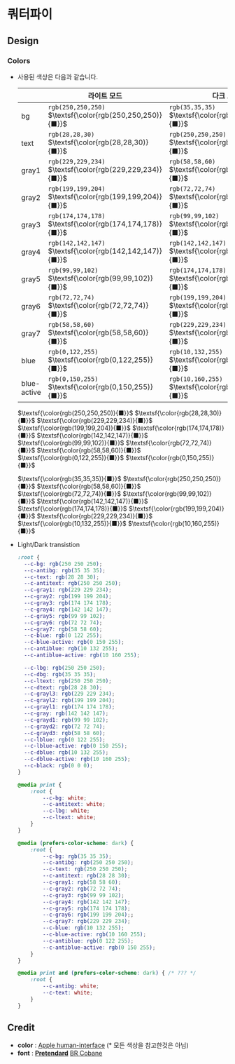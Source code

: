 # 쿼터파이

## Design

### Colors

+ 사용된 색상은 다음과 같습니다.

  |  | 라이트 모드  | 다크 모드 |
  | --- | --- | --- |
  | bg | `rgb(250,250,250)` $\textsf{\color{rgb(250,250,250)}{■}}$ | `rgb(35,35,35)` $\textsf{\color{rgb(35,35,35)}{■}}$ |
  | text | `rgb(28,28,30)` $\textsf{\color{rgb(28,28,30)}{■}}$ | `rgb(250,250,250)` $\textsf{\color{rgb(250,250,250)}{■}}$ |
  | gray1 | `rgb(229,229,234)` $\textsf{\color{rgb(229,229,234)}{■}}$ | `rgb(58,58,60)` $\textsf{\color{rgb(58,58,60)}{■}}$ |
  | gray2 | `rgb(199,199,204)` $\textsf{\color{rgb(199,199,204)}{■}}$ | `rgb(72,72,74)` $\textsf{\color{rgb(72,72,74)}{■}}$ |
  | gray3 | `rgb(174,174,178)` $\textsf{\color{rgb(174,174,178)}{■}}$ | `rgb(99,99,102)` $\textsf{\color{rgb(99,99,102)}{■}}$ |
  | gray4 | `rgb(142,142,147)` $\textsf{\color{rgb(142,142,147)}{■}}$ | `rgb(142,142,147)` $\textsf{\color{rgb(142,142,147)}{■}}$ |
  | gray5 | `rgb(99,99,102)` $\textsf{\color{rgb(99,99,102)}{■}}$ | `rgb(174,174,178)` $\textsf{\color{rgb(174,174,178)}{■}}$ |
  | gray6 | `rgb(72,72,74)` $\textsf{\color{rgb(72,72,74)}{■}}$ | `rgb(199,199,204)` $\textsf{\color{rgb(199,199,204)}{■}}$ |
  | gray7 | `rgb(58,58,60)` $\textsf{\color{rgb(58,58,60)}{■}}$ | `rgb(229,229,234)` $\textsf{\color{rgb(229,229,234)}{■}}$ |
  | blue | `rgb(0,122,255)` $\textsf{\color{rgb(0,122,255)}{■}}$ | `rgb(10,132,255)` $\textsf{\color{rgb(10,132,255)}{■}}$ |
  | blue-active | `rgb(0,150,255)` $\textsf{\color{rgb(0,150,255)}{■}}$ | `rgb(10,160,255)` $\textsf{\color{rgb(10,160,255)}{■}}$ |

  $\textsf{\color{rgb(250,250,250)}{■}}$ $\textsf{\color{rgb(28,28,30)}{■}}$ $\textsf{\color{rgb(229,229,234)}{■}}$ $\textsf{\color{rgb(199,199,204)}{■}}$ $\textsf{\color{rgb(174,174,178)}{■}}$ $\textsf{\color{rgb(142,142,147)}{■}}$ $\textsf{\color{rgb(99,99,102)}{■}}$ $\textsf{\color{rgb(72,72,74)}{■}}$ $\textsf{\color{rgb(58,58,60)}{■}}$ $\textsf{\color{rgb(0,122,255)}{■}}$ $\textsf{\color{rgb(0,150,255)}{■}}$

  $\textsf{\color{rgb(35,35,35)}{■}}$ $\textsf{\color{rgb(250,250,250)}{■}}$ $\textsf{\color{rgb(58,58,60)}{■}}$ $\textsf{\color{rgb(72,72,74)}{■}}$ $\textsf{\color{rgb(99,99,102)}{■}}$ $\textsf{\color{rgb(142,142,147)}{■}}$ $\textsf{\color{rgb(174,174,178)}{■}}$ $\textsf{\color{rgb(199,199,204)}{■}}$ $\textsf{\color{rgb(229,229,234)}{■}}$ $\textsf{\color{rgb(10,132,255)}{■}}$ $\textsf{\color{rgb(10,160,255)}{■}}$

+ Light/Dark transistion

  ```css
  :root {
    --c-bg: rgb(250 250 250);
    --c-antibg: rgb(35 35 35);
    --c-text: rgb(28 28 30);
    --c-antitext: rgb(250 250 250);
    --c-gray1: rgb(229 229 234);
    --c-gray2: rgb(199 199 204);
    --c-gray3: rgb(174 174 178);
    --c-gray4: rgb(142 142 147);
    --c-gray5: rgb(99 99 102);
    --c-gray6: rgb(72 72 74);
    --c-gray7: rgb(58 58 60);
    --c-blue: rgb(0 122 255);
    --c-blue-active: rgb(0 150 255);
    --c-antiblue: rgb(10 132 255);
    --c-antiblue-active: rgb(10 160 255);

    --c-lbg: rgb(250 250 250);
    --c-dbg: rgb(35 35 35);
    --c-ltext: rgb(250 250 250);
    --c-dtext: rgb(28 28 30);
    --c-grayl3: rgb(229 229 234);
    --c-grayl2: rgb(199 199 204);
    --c-grayl1: rgb(174 174 178);
    --c-gray: rgb(142 142 147);
    --c-grayd1: rgb(99 99 102);
    --c-grayd2: rgb(72 72 74);
    --c-grayd3: rgb(58 58 60);
    --c-lblue: rgb(0 122 255);
    --c-lblue-active: rgb(0 150 255);
    --c-dblue: rgb(10 132 255);
    --c-dblue-active: rgb(10 160 255);
    --c-black: rgb(0 0 0);
  }

  @media print {
      :root {
          --c-bg: white;
          --c-antitext: white;
          --c-lbg: white;
          --c-ltext: white;
      }
  }

  @media (prefers-color-scheme: dark) {
      :root {
          --c-bg: rgb(35 35 35);
          --c-antibg: rgb(250 250 250);
          --c-text: rgb(250 250 250);
          --c-antitext: rgb(28 28 30);
          --c-gray1: rgb(58 58 60);
          --c-gray2: rgb(72 72 74);
          --c-gray3: rgb(99 99 102);
          --c-gray4: rgb(142 142 147);
          --c-gray5: rgb(174 174 178);
          --c-gray6: rgb(199 199 204);;
          --c-gray7: rgb(229 229 234);
          --c-blue: rgb(10 132 255);
          --c-blue-active: rgb(10 160 255);
          --c-antiblue: rgb(0 122 255);
          --c-antiblue-active: rgb(0 150 255);
      }
  }

  @media print and (prefers-color-scheme: dark) { /* ??? */
      :root {
          --c-antibg: white;
          --c-text: white;
      }
  }
  ```

## Credit

+ **color** : [Apple human-interface](https://developer.apple.com/design/human-interface-guidelines/color) (* 모든 색상을 참고한것은 아님)
+ **font** : [**Pretendard**](https://github.com/orioncactus/pretendard) [BR Cobane](https://www.cdnfonts.com/br-cobane.font)
